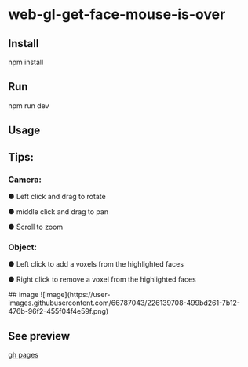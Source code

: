 # web-gl-get-face-mouse-is-over
## Install

npm install

## Run

npm run dev

## Usage

<h2>
Tips:
</h2>
<p>
<h3> Camera: </h3>
<p>
● Left click and drag to rotate
</p>
<p>
● middle click and drag to pan
</p>
<p>
● Scroll to zoom
</p>
</p>
<p>
<h3> Object:</h3>
<p>
● Left click to add a voxels from the highlighted faces
</p>
<p>
● Right click to remove a voxel from the highlighted faces
</p>
## image
![image](https://user-images.githubusercontent.com/66787043/226139708-499bd261-7b12-476b-96f2-455f04f4e59f.png)

## See preview


[gh pages](https://thiago099.github.io/voxel-modeler/)
